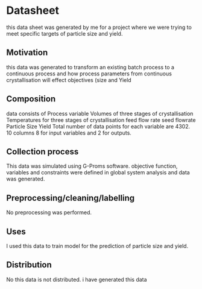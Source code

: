 # Datasheet 
this data sheet was generated by me for a project where we were trying to meet specific targets of particle size and yield.
## Motivation
this data was generated to transform an existing batch process to a continuous process and how process parameters from continuous crystallisation will effect objectives (size and Yield
## Composition
data consists of Process variable 
Volumes of three stages of crystallisation
Temperatures for three stages of crystallisation
feed flow rate
seed flowrate
Particle Size 
Yield
Total number of data points for each variable are 4302. 10 columns 8 for input variables and 2 for outputs.
## Collection process
This data was simulated using G-Proms software. objective function, variables and constraints were defined in global system analysis and data was generated.
## Preprocessing/cleaning/labelling
No preprocessing was performed.
## Uses
I used this data to train model for the prediction of particle size and yield.
## Distribution
No this data is not distributed. i have generated this data